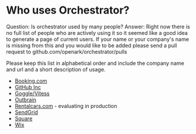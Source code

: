 
# Who uses Orchestrator?

Question: Is orchestrator used by many people?
Answer:  Right now there is no full list of people
who are actively using it so it seemed like a good idea to generate a page
of current users. If your name or your company's name is missing from this and
you would like to be added please send a pull request to github.com/openark/orchestrator/pulls

Please keep this list in alphabetical order and include the company name and url and
a short description of usage.

* [Booking.com](http://www.booking.com)
* [GitHub Inc](http://www.github.com)
* [Goggle/Vitess](http://vitess.io)
* [Outbrain](http://www.outbrain.com)
* [Rentalcars.com](http://www.rentalcars.com) - evaluating in production
* [SendGrid](https://sendgrid.com)
* [Square](http://squareup.com)
* [Wix](http://www.wix.com)
